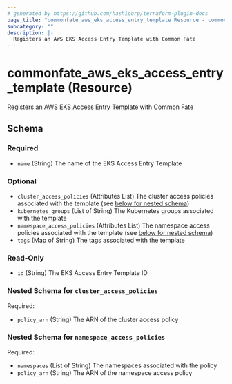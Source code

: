 ```yaml
---
# generated by https://github.com/hashicorp/terraform-plugin-docs
page_title: "commonfate_aws_eks_access_entry_template Resource - commonfate"
subcategory: ""
description: |-
  Registers an AWS EKS Access Entry Template with Common Fate
---
```


# commonfate_aws_eks_access_entry_template (Resource)

Registers an AWS EKS Access Entry Template with Common Fate



<!-- schema generated by tfplugindocs -->
## Schema

### Required

- `name` (String) The name of the EKS Access Entry Template

### Optional

- `cluster_access_policies` (Attributes List) The cluster access policies associated with the template (see [below for nested schema](#nestedatt--cluster_access_policies))
- `kubernetes_groups` (List of String) The Kubernetes groups associated with the template
- `namespace_access_policies` (Attributes List) The namespace access policies associated with the template (see [below for nested schema](#nestedatt--namespace_access_policies))
- `tags` (Map of String) The tags associated with the template

### Read-Only

- `id` (String) The EKS Access Entry Template ID

<a id="nestedatt--cluster_access_policies"></a>
### Nested Schema for `cluster_access_policies`

Required:

- `policy_arn` (String) The ARN of the cluster access policy


<a id="nestedatt--namespace_access_policies"></a>
### Nested Schema for `namespace_access_policies`

Required:

- `namespaces` (List of String) The namespaces associated with the policy
- `policy_arn` (String) The ARN of the namespace access policy


